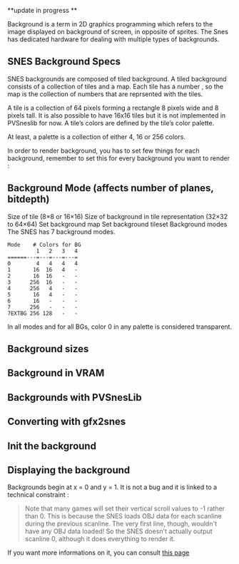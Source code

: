**update in progress **

Background is a term in 2D graphics programming which refers to the image displayed on background of screen, in opposite of sprites. The Snes has dedicated hardware for dealing with multiple types of backgrounds.

## SNES Background Specs

SNES backgrounds are composed of tiled background. A tiled background consists of a collection of tiles and a map. Each tile has a number , so the map is the collection of numbers that are reprsented with the tiles.

A tile is a collection of 64 pixels forming a rectangle 8 pixels wide and 8 pixels tall. It is also possible to have 16x16 tiles but it is not implemented in PVSneslib for now.
A tile’s colors are defined by the tile’s color palette.

At least, a palette is a collection of either 4, 16 or 256 colors.

In order to render background, you has to set few things for each background, remember to set this for every background you want to render :

## Background Mode (affects number of planes, bitdepth)

Size of tile (8×8 or 16×16)
Size of background in tile representation (32×32 to 64×64)
Set background map
Set background tileset
Background modes
The SNES has 7 background modes.

```
Mode    # Colors for BG
         1   2   3   4
======---=---=---=---=
0        4   4   4   4
1       16  16   4   -
2       16  16   -   -
3      256  16   -   -
4      256   4   -   -
5       16   4   -   -
6       16   -   -   -
7      256   -   -   -
7EXTBG 256 128   -   -
```
In all modes and for all BGs, color 0 in any palette is considered transparent.

## Background sizes
## Background in VRAM
## Backgrounds with PVSnesLib
## Converting with gfx2snes
## Init the background
## Displaying the background

Backgrounds begin at x = 0 and y = 1. It is not a bug and it is linked to a technical constraint :

> Note that many games will set their vertical scroll values to -1 rather than 0.
> This is because the SNES loads OBJ data for each scanline during the previous scanline. The very first line, though, wouldn't have any OBJ data loaded! So the SNES doesn't actually output scanline 0, although it does everything to render it.

If you want more informations on it, you can consult [this page](https://wiki.superfamicom.org/backgrounds#toc-3)

